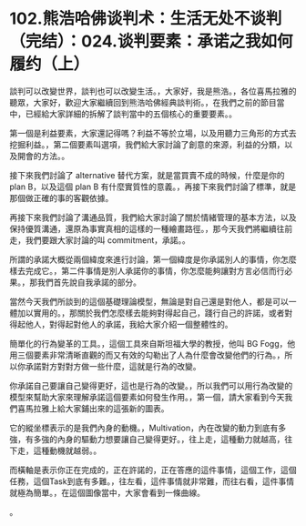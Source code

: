 # 102.熊浩哈佛谈判术：生活无处不谈判（完结）：024.谈判要素：承诺之我如何履约（上）

談判可以改變世界，談判也可以改變生活。，大家好，我是熊浩。，各位喜馬拉雅的聽眾，大家好，歡迎大家繼續回到熊浩哈佛經典談判術。，在我們之前的節目當中，已經給大家詳細的拆解了談判當中的五個核心的重要要素。。

第一個是利益要素，大家還記得嗎？利益不等於立場，以及用聽力三角形的方式去挖掘利益。，第二個要素叫選項，我們給大家討論了創意的來源，利益的分類，以及開會的方法。。

接下來我們討論了 alternative 替代方案，就是當買賣不成的時候，什麼是你的 plan B，以及這個 plan B 有什麼實質性的意義。，再接下來我們討論了標準，就是那個做正確的事的客觀依據。

再接下來我們討論了溝通品質，我們給大家討論了關於情緒管理的基本方法，以及保持優質溝通，還原為事實真相的這樣的一種繪畫路徑。，那今天我們將繼續往前走，我們要跟大家討論的叫 commitment，承諾。。

所謂的承諾大概從兩個緯度來進行討論，第一個緯度是你承諾別人的事情，你怎麼樣去完成它。，第二件事情是別人承諾你的事情，你怎麼能夠讓對方言必信而行必果。，那我們首先說自我承諾的部分。

當然今天我們所談到的這個基礎理論模型，無論是對自己還是對他人，都是可以一體加以實用的。，那關於我們怎麼樣去能夠對得起自己，踐行自己的許諾，或者對得起他人，對得起對他人的承諾，我給大家介紹一個整體性的。

簡單化的行為變革的工具。，這個工具來自斯坦福大學的教授，他叫 BG Fogg，他用三個要素非常清晰直觀的而又有效的勾勒出了人為什麼會改變他們的行為。，所以你承諾對方對對方做一些什麼，這就是行為的改變。

你承諾自己要讓自己變得更好，這也是行為的改變。，所以我們可以用行為改變的模型來幫助大家來理解承諾這個要素如何發生作用。，第一個，請大家看到今天我們喜馬拉雅上給大家鋪出來的這張新的圖表。

它的縱坐標表示的是我們內身的動機。，Multivation，內在改變的動力到底有多強，有多強的內身的驅動力想要讓自己變得更好。，往上走，這種動力就越高，往下走，這種動機就越弱。。

而橫軸是表示你正在完成的，正在許諾的，正在答應的這件事情，這個工作，這個任務，這個Task到底有多難。，往左看，這件事情就非常難，而往右看，這件事情就極為簡單。，在這個圖像當中，大家會看到一條曲線。

。